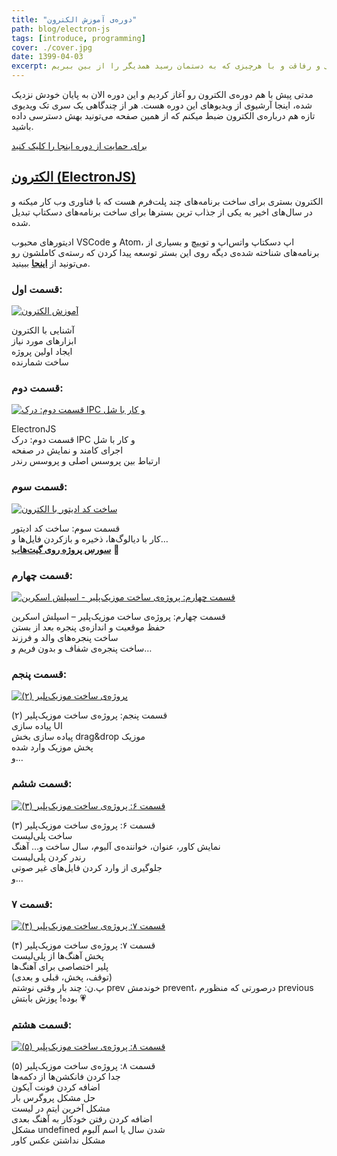 ```yaml
---
title: "دوره‌ی آموزش الکترون"
path: blog/electron-js
tags: [introduce, programming]
cover: ./cover.jpg
date: 1399-04-03
excerpt: آدمیم دیگر! عادت می‌کنیم به همه چیز، حتی جنگ! عادت می‌کنیم که چشم ببندیم روی همسایگی و رفاقت و با هرچیزی که به دستمان رسید همدیگر را از بین ببریم
---
```


مدتی پیش با هم دوره‌ی الکترون رو آغاز کردیم و این دوره الان به پایان خودش نزدیک شده، اینجا آرشیوی از ویدیوهای این دوره هست. هر از چندگاهی یک سری تک ویدیوی تازه هم درباره‌ی الکترون ضبط میکنم که از همین صفحه می‌تونید بهش دسترسی داده باشید.

[برای حمایت از دوره اینجا را کلیک کنید](https://idpay.ir/ssshojaei)

[الکترون (ElectronJS)](https://www.electronjs.org/)
---------------------------------------------------

الکترون بستری برای ساخت برنامه‌های چند پلت‌فرم هست که با فناوری وب کار میکنه و در سال‌های اخیر به یکی از جذاب ترین بسترها برای ساخت برنامه‌های دسکتاپ تبدیل شده.

ادیتورهای محبوب VSCode و Atom، اپ دسکتاپ واتس‌اپ و توییچ و بسیاری از برنامه‌های شناخته شده‌ی دیگه روی این بستر توسعه پیدا کردن که رسته‌ی کاملشون رو می‌تونید از **[اینجا](https://www.electronjs.org/apps)** ببینید.

### قسمت اول:

[![آموزش الکترون](./Screenshot-from-2020-05-24-06-29-20-1024x576.png)](https://www.aparat.com/v/QNPpE)

آشنایی با الکترون  
ابزارهای مورد نیاز  
ایجاد اولین پروژه  
ساخت شمارنده

### قسمت دوم:

[![قسمت دوم: درک IPC و کار با شل](./Screenshot-from-2020-05-24-06-33-14-1024x576.png)](https://www.aparat.com/v/C54bZ)

ElectronJS  
قسمت دوم: درک IPC و کار با شل  
اجرای کامند و نمایش در صفحه  
ارتباط بین پروسس اصلی و پروسس رندر

### قسمت سوم:

[![ساخت کد ادیتور با الکترون](./Screenshot-from-2020-05-24-06-35-13-1024x576.png)](https://www.aparat.com/v/NW9GE)

قسمت سوم: ساخت کد ادیتور  
کار با دیالوگ‌ها، ذخیره و بازکردن فایل‌ها و…  
[**سورس پروژه روی گیت‌هاب**](https://github.com/ssshojaei/simpleCodeEditor) 📿

### قسمت چهارم:

[![قسمت چهارم: پروژه‌ی ساخت موزیک‌پلیر - اسپلش اسکرین](./Screenshot-from-2020-05-24-06-40-25-1024x576.png)](https://www.aparat.com/v/Kvz6X)

قسمت چهارم: پروژه‌ی ساخت موزیک‌پلیر – اسپلش اسکرین  
حفظ موقعیت و اندازه‌ی پنجره بعد از بستن  
ساخت پنجره‌های والد و فرزند  
ساخت پنجره‌ی شفاف و بدون فریم و…

### قسمت پنجم:

[![پروژه‌ی ساخت موزیک‌پلیر (۲)](./Screenshot-from-2020-05-24-06-42-20-1024x576.png)](https://www.aparat.com/v/vq09l)

قسمت پنجم: پروژه‌ی ساخت موزیک‌پلیر (۲)  
پیاده سازی UI  
پیاده سازی بخش drag&drop موزیک  
پخش موزیک وارد شده  
و…

### قسمت ششم:

[![قسمت ۶: پروژه‌ی ساخت موزیک‌پلیر (۳)](./Screenshot-from-2020-05-24-06-45-17-1024x576.png)](https://www.aparat.com/v/uqzIv)

قسمت ۶: پروژه‌ی ساخت موزیک‌پلیر (۳)  
ساخت پلی‌لیست  
نمایش کاور، عنوان، خواننده‌ی آلبوم، سال ساخت و… آهنگ  
رندر کردن پلی‌لیست  
جلوگیری از وارد کردن فایل‌های غیر صوتی  
و…

### قسمت ۷:

[![قسمت ۷: پروژه‌ی ساخت موزیک‌پلیر (۴)](./Screenshot-from-2020-05-24-06-47-53-1024x576.png)](https://www.aparat.com/v/3qwxR)

قسمت ۷: پروژه‌ی ساخت موزیک‌پلیر (۴)  
پخش آهنگ‌ها از پلی‌لیست  
پلیر اختصاصی برای آهنگ‌ها  
(توقف، پخش، قبلی و بعدی)  
پ.ن: چند بار وقتی نوشتم prev خوندمش prevent، درصورتی که منظورم previous بوده! پوزش بابتش 💗

### قسمت هشتم:

[![قسمت ۸: پروژه‌ی ساخت موزیک‌پلیر (۵)](./Screenshot-from-2020-05-24-06-50-44-1024x576.png)](https://www.aparat.com/v/7SRXn)

قسمت ۸: پروژه‌ی ساخت موزیک‌پلیر (۵)  
جدا کردن فانکشن‌ها از دکمه‌ها  
اضافه کردن فونت آیکون  
حل مشکل پروگرس بار  
مشکل آخرین ایتم در لیست  
اضافه کردن رفتن خودکار به آهنگ بعدی  
مشکل undefined شدن سال یا اسم آلبوم  
مشکل نداشتن عکس کاور
